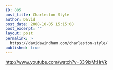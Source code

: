 ```yaml
---
ID: 885
post_title: Charleston Style
author: David
post_date: 2008-10-05 15:15:08
post_excerpt: ""
layout: post
permalink: >
  https://davidawindham.com/charleston-style/
published: true
---
```

http://www.youtube.com/watch?v=339ixMtHrVk